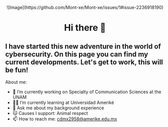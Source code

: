 <div id="header" align="center">
  ![Image](https://github.com/Mont-xe/Mont-xe/issues/1#issue-2236918190)
  
</div>

<h1 align="center">Hi there 👋

## I have started this new adventure in the world of cybersecurity. On this page you can find my current developments. Let's get to work, this will be fun!

</div>  

  About me: 
- 🛜 I’m currently working on Specialty of Communication Sciences at the UNAM 
- 👩‍🎓 I’m currently learning at Universidad Ameriké
- 💬 Ask me about my background experience
- 😽 Causes I support: Animal respect
- 📫 How to reach me: cdmx2958@amerike.edu.mx



